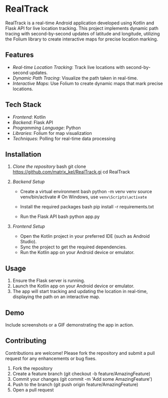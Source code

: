 # RealTrack

RealTrack is a real-time Android application developed using Kotlin and Flask API for live location tracking. This project implements dynamic path tracing with second-by-second updates of latitude and longitude, utilizing the Folium library to create interactive maps for precise location marking.

## Features

- *Real-time Location Tracking*: Track live locations with second-by-second updates.
- *Dynamic Path Tracing*: Visualize the path taken in real-time.
- *Interactive Maps*: Use Folium to create dynamic maps that mark precise locations.

## Tech Stack

- *Frontend*: Kotlin
- *Backend*: Flask API
- *Programming Language*: Python
- *Libraries*: Folium for map visualization
- *Techniques*: Polling for real-time data processing

## Installation

1. *Clone the repository*
    bash
    git clone https://github.com/matrix_kel/RealTrack.gi
    cd RealTrack
    

2. *Backend Setup*
    - Create a virtual environment
    bash
    python -m venv venv
    source venv/bin/activate  # On Windows, use `venv\Scripts\activate`
    
    - Install the required packages
    bash
    pip install -r requirements.txt
    
    - Run the Flask API
    bash
    python app.py
    

3. *Frontend Setup*
    - Open the Kotlin project in your preferred IDE (such as Android Studio).
    - Sync the project to get the required dependencies.
    - Run the Kotlin app on your Android device or emulator.

## Usage

1. Ensure the Flask server is running.
2. Launch the Kotlin app on your Android device or emulator.
3. The app will start tracking and updating the location in real-time, displaying the path on an interactive map.

## Demo

Include screenshots or a GIF demonstrating the app in action.

## Contributing

Contributions are welcome! Please fork the repository and submit a pull request for any enhancements or bug fixes.

1. Fork the repository
2. Create a feature branch (git checkout -b feature/AmazingFeature)
3. Commit your changes (git commit -m 'Add some AmazingFeature')
4. Push to the branch (git push origin feature/AmazingFeature)
5. Open a pull request





